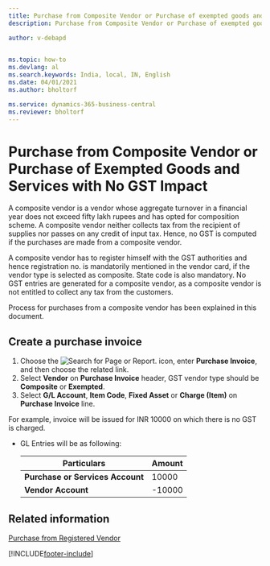 ```yaml
---
title: Purchase from Composite Vendor or Purchase of exempted goods and services with no GST Impact
description: Purchase from Composite Vendor or Purchase of exempted goods and services with no GST Impact

author: v-debapd

    
ms.topic: how-to
ms.devlang: al
ms.search.keywords: India, local, IN, English
ms.date: 04/01/2021
ms.author: bholtorf

ms.service: dynamics-365-business-central
ms.reviewer: bholtorf
---
```

# Purchase from Composite Vendor or Purchase of Exempted Goods and Services with No GST Impact


A composite vendor is a vendor whose aggregate turnover in a financial year does not exceed fifty lakh rupees and has opted for composition scheme. A composite vendor neither collects tax from the recipient of supplies nor passes on any credit of input tax. Hence, no GST is computed if the purchases are made from a composite vendor. 

A composite vendor has to register himself with the GST authorities and hence registration no. is mandatorily mentioned in the vendor card, if the vendor type is selected as composite. State code is also mandatory. No GST entries are generated for a composite vendor, as a composite vendor is not entitled to collect any tax from the customers. 

Process for purchases from a composite vendor has been explained in this document.

## Create a purchase invoice

1. Choose the ![Search for Page or Report.](image/search_small.png "Search for Page or Report icon") icon, enter **Purchase Invoice**, and then choose the related link.
2. Select **Vendor** on **Purchase Invoice** header, GST vendor type should be **Composite** or **Exempted**.
3. Select **G/L Account**, **Item Code**, **Fixed Asset** or **Charge (Item)** on **Purchase Invoice** line.

For example, invoice will be issued for INR 10000 on which there is no GST is charged.

- GL Entries will be as following:
    
    |Particulars|Amount|
    |----------------------------------|---------------------------------------|  
    |**Purchase or Services Account**|10000|  
    |**Vendor Account**|-10000|








## Related information 
[Purchase from Registered Vendor](GST-Purchase-from-Registered-Vendor.md)































[!INCLUDE[footer-include](../../includes/footer-banner.md)]
